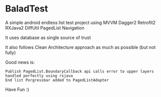 # BaladTest
A simple android endless list test project using MVVM Dagger2 Retrofit2 RXJava2 DiffUtil PagedList Navigation

It uses database as single source of trust

It also follows Clean Architecture approach as much as possible (but not fully)

Good news is:

    Publish PagedList.BoundaryCallback api calls error to upper layers handled perfectly using rxjava
    End list Porgressbar added to PagedListAdapter
    
Have Fun ؛)
